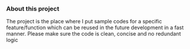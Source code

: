 
### About this project
The project is the place where I put sample codes for a specific feature/function which can be reused in the future development in a fast manner.
Please make sure the code is clean, concise and no redundant logic

